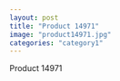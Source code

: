 ```yaml
---
layout: post
title: "Product 14971"
image: "product14971.jpg"
categories: "category1"
---
```

Product 14971
